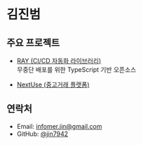 # 김진범

##  주요 프로젝트
- [RAY (CI/CD 자동화 라이브러리)](https://github.com/jin7942/ray)  
  무중단 배포를 위한 TypeScript 기반 오픈소스

- [NextUse (중고거래 플랫폼)](https://github.com/jin7942/used_market)

##  연락처
- Email: infomer.jin@gmail.com
- GitHub: [@jin7942](https://github.com/jin7942)
